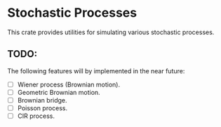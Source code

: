 # Stochastic Processes

This crate provides utilities for simulating various stochastic processes.

## TODO:

The following features will by implemented in the near future:

- [ ] Wiener process (Brownian motion).
- [ ] Geometric Brownian motion.
- [ ] Brownian bridge.
- [ ] Poisson process.
- [ ] CIR process.